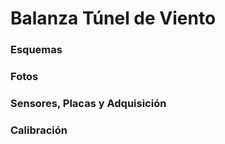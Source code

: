 # Balanza Túnel de Viento

### Esquemas
### Fotos
### Sensores, Placas y Adquisición
### Calibración
